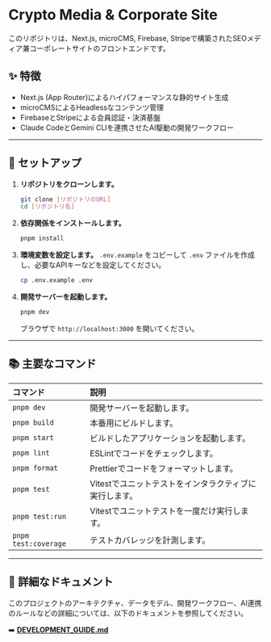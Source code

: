 # Crypto Media & Corporate Site

このリポジトリは、Next.js, microCMS, Firebase, Stripeで構築されたSEOメディア兼コーポレートサイトのフロントエンドです。

## ✨ 特徴

- Next.js (App Router)によるハイパフォーマンスな静的サイト生成
- microCMSによるHeadlessなコンテンツ管理
- FirebaseとStripeによる会員認証・決済基盤
- Claude CodeとGemini CLIを連携させたAI駆動の開発ワークフロー

---

## 🚀 セットアップ

1.  **リポジトリをクローンします。**
    ```bash
    git clone [リポジトリのURL]
    cd [リポジトリ名]
    ```

2.  **依存関係をインストールします。**
    ```bash
    pnpm install
    ```

3.  **環境変数を設定します。**
    `.env.example` をコピーして `.env` ファイルを作成し、必要なAPIキーなどを設定してください。
    ```bash
    cp .env.example .env
    ```

4.  **開発サーバーを起動します。**
    ```bash
    pnpm dev
    ```
    ブラウザで `http://localhost:3000` を開いてください。

---

## 📚 主要なコマンド

| コマンド | 説明 |
| :--- | :--- |
| `pnpm dev` | 開発サーバーを起動します。 |
| `pnpm build` | 本番用にビルドします。 |
| `pnpm start` | ビルドしたアプリケーションを起動します。 |
| `pnpm lint` | ESLintでコードをチェックします。 |
| `pnpm format` | Prettierでコードをフォーマットします。 |
| `pnpm test` | Vitestでユニットテストをインタラクティブに実行します。 |
| `pnpm test:run` | Vitestでユニットテストを一度だけ実行します。 |
| `pnpm test:coverage` | テストカバレッジを計測します。 |

---

## 📖 詳細なドキュメント

このプロジェクトのアーキテクチャ、データモデル、開発ワークフロー、AI連携のルールなどの詳細については、以下のドキュメントを参照してください。

➡️ **[DEVELOPMENT_GUIDE.md](./DEVELOPMENT_GUIDE.md)**